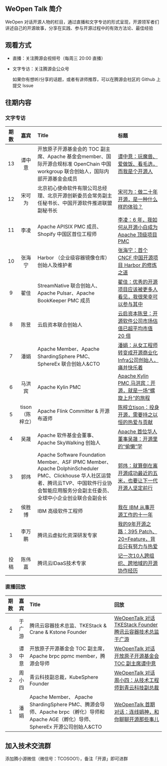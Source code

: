 ## WeOpen Talk 简介

WeOpen 对话开源人物的栏目，通过直播和文字专访的形式呈现，开源领军者们讲述自己的开源故事，分享在实践、参与开源过程中的有效方法论、最佳经验

## 观看方式

- 直播：关注腾源会视频号（每周三 20:00 直播）

- 文字专访：关注腾源会公众号

  如果你有想听/分享的话题，或者有讲师推荐，可以在腾源会社区的 Github 上提交 Issue

## 往期内容

### 文字专访

| 期数 |      嘉宾       | Title                                                        | 标题                                                         |
| :--: | :-------------: | :----------------------------------------------------------- | :----------------------------------------------------------- |
|  13  |     谭中意      | 开放原子开源基金会的 TOC 副主席、Apache 基金会member、国际开源合规标准 OpenChain 中国 workgroup 联合创始人，国际内部开源基金会成员 | [谭中意：玩魔兽、爱做饭、看毛选，而我是个开源人](https://mp.weixin.qq.com/s/BDUCACg0UKmd_2Dcdmlu6Q) |
|  12  |     宋可为      | 北京初心使命软件有限公司总经理、北京开源创新委员会常务副主任秘书长、中国开源软件推进联盟副秘书长 | [宋可为：做二十年开源，是一种什么样的体验？](https://mp.weixin.qq.com/s/gJKvv2jvj6bkQED_xmdE7Q) |
|  11  |      李凌       | Apache APISIX PMC 成员、Shopify 中国区首位工程师             | [李凌：6 年，我如何从开源小白成为 Apache 顶级项目 PMC](https://mp.weixin.qq.com/s/-IjC66J4TPw0H14RvNBT5w) |
|  10  |     张海宁      | Harbor （企业级容器镜像仓库）创始人及维护者                  | [张海宁：首个 CNCF 中国开源项目 Harbor 的修炼之道](https://mp.weixin.qq.com/s/-_AQgW-SGSSqWKkvCJd2tQ) |
|  9   |      翟佳       | StreamNative 联合创始人、Apache Pulsar、Apache BookKeeper PMC 成员 | [翟佳：优秀的开源项目应该被更多人看见，我很荣幸可以参与其中](https://mp.weixin.qq.com/s/RJo5B5rB43nsJSNeZxBKHg) |
|  8   |      陈昱       | 云启资本联合创始人                                           | [云启资本陈昱：开源软件公司市场估值已超平均市值 20 倍](https://mp.weixin.qq.com/s/NbkIG8Fy07TPxc-2_fMwOA) |
|  7   |      潘娟       | Apache Member、Apache ShardingSphere PMC、SphereEx 联合创始人&CTO | [潘娟：从女工程师转变成开源商业化Infra公司创始人，痛并快乐着](https://mp.weixin.qq.com/s/uSo0dkvrDMaWgta-z3qJSw) |
|  6   |     马洪宾      | Apache Kylin PMC                                             | [Apache Kylin PMC 马洪宾：开源，就是一场“螺旋上升”的旅程](https://mp.weixin.qq.com/s/NDefQjp655R0YhIXLHptvg) |
|  5   | tison（陈梓立） | Apache Flink Committer &  开源布道师                         | [陈梓立tison：投身开源，需要持之以恒的热爱与贡献](https://mp.weixin.qq.com/s/43fxi_PHiLaVAVQ6QoTshA) |
|  4   |      吴晟       | Apache 软件基金会董事、 Apache SkyWalking 创始人             | [Apache 首位华人董事吴晟：开源里的“偷懒”学](https://mp.weixin.qq.com/s/GMJhblNXQ_HMUGggMIX95A) |
|  3   |      郭炜       | Apache Software Foundation Member、ASF IPMC Member、Apache DolphinScheduler PMC、Clickhouse 华人社区运营者、腾讯云TVP、中国软件行业协会智能应用服务分会副主任委员、全球中小企业创业联合会副会长 | [郭炜：就算倒在离开源成功最近的五米，也要让下一代开源人坚定前行](https://mp.weixin.qq.com/s/uc_nO_dnMuB8j2eRlqyBBg) |
|  2   |     侯胜博      | IBM 高级软件工程师                                           | [我在 IBM 从事开源工作的十一年](https://mp.weixin.qq.com/s/JorsDQjy_YonpT3fKuzvrA) |
|  1   |     李万鹏      | 腾讯云虚拟化资深研发专家                                     | [我的9年开源之路：395 Patch、20+Feature，背后只有努力与热爱](https://mp.weixin.qq.com/s/L-DznM-yEa455xxaPFirOQ) |
| 投稿 |     陈伟嘉      | 腾讯云IDaaS技术专家                                          | [记一次10人跨组织、跨地域的开源协作经历](https://mp.weixin.qq.com/s/5DKoDgC6qEzs28b9PPNBbw) |



### 直播回放

| 期数 |  嘉宾  | Title                                                        | 回放                                                         |
| :--: | :----: | :----------------------------------------------------------- | :----------------------------------------------------------- |
|  4   | 于广游 | 腾讯云容器技术总监、TKEStack & Crane & Kstone Founder        | [WeOpenTalk 对话 TKEStack Founder 腾讯云容器技术总监于广游](https://www.bilibili.com/video/BV1db4y1H7sB?p=1&share_medium=iphone&share_plat=ios&share_session_id=9DAC40AE-9B1A-484E-909F-DBC128DC43E6&share_source=WEIXIN&share_tag=s_i&timestamp=1648034449&unique_k=OqipicM) |
|  3   | 谭中意 | 开放原子开源基金会 TOC 副主席，Apache brpc ppmc member，腾源会导师 | [WeOpenTalk 对话开放原子开源基金会 TOC 副主席谭中意](https://www.bilibili.com/video/BV14r4y1B7EQ?p=1&share_medium=iphone&share_plat=ios&share_session_id=5B869B35-EA1E-4F1F-BC7F-561AF7FAA15D&share_source=WEIXIN&share_tag=s_i&timestamp=1648034437&unique_k=8Dz2W2K) |
|  2   | 周小四 | 青云科技副总裁，KubeSphere Founder                           | [WeOpenTalk 对话周小四：从技术工程师到青云科技副总裁](https://www.bilibili.com/video/BV1aq4y1i7dD?p=1&share_medium=iphone&share_plat=ios&share_session_id=727C1F27-3174-49EF-9CE5-018D21DEDF85&share_source=WEIXIN&share_tag=s_i&timestamp=1648034419&unique_k=y2QMHt3) |
|  1   |  潘娟  | Apache Member、 Apache ShardingSphere PMC、腾源会导师、Apache brpc（孵化）导师和 Apache AGE（孵化）导师、SphereEx 开源公司创始人&CTO | [WeOpenTalk 首期对话：连线娟神，和你聊聊开源那些事儿](https://www.bilibili.com/video/BV1km4y1U772?p=1&share_medium=iphone&share_plat=ios&share_session_id=BE52A9CB-F295-4A1B-915B-55002D5E102B&share_source=WEIXIN&share_tag=s_i&timestamp=1648034405&unique_k=sRUpkD4) |



## 加入技术交流群

添加腾小源微信（微信号：TCOSOO1），备注「开源」即可进群
